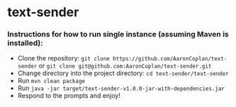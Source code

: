 # text-sender

### Instructions for how to run single instance (assuming Maven is installed):

* Clone the repository: `git clone https://github.com/AaronCoplan/text-sender` or `git clone git@github.com:AaronCoplan/text-sender.git`
* Change directory into the project directory: `cd text-sender/text-sender`
* Run `mvn clean package`
* Run `java -jar target/text-sender-v1.0.0-jar-with-dependencies.jar`
* Respond to the prompts and enjoy!
